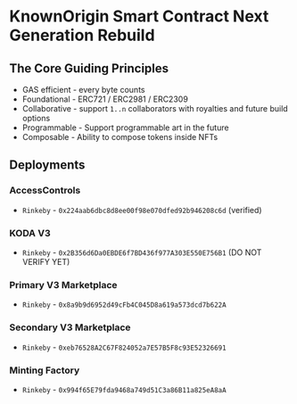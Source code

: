 # KnownOrigin Smart Contract Next Generation Rebuild

## The Core Guiding Principles

* GAS efficient - every byte counts
* Foundational - ERC721 / ERC2981 / ERC2309
* Collaborative - support `1..n` collaborators with royalties and future build options 
* Programmable - Support programmable art in the future
* Composable - Ability to compose tokens inside NFTs 

## Deployments

### AccessControls

* `Rinkeby` - `0x224aab6dbc8d8ee00f98e070dfed92b946208c6d` (verified)

### KODA V3

* `Rinkeby` - `0x2B356d6Da0EBDE6f7BD436f977A303E550E756B1` (DO NOT VERIFY YET)

### Primary V3 Marketplace

* `Rinkeby` - `0x8a9b9d6952d49cFb4C045D8a619a573dcd7b622A`

### Secondary V3 Marketplace

* `Rinkeby` - `0xeb76528A2C67F824052a7E57B5F8c93E52326691`

### Minting Factory

* `Rinkeby` - `0x994f65E79fda9468a749d51C3a86B11a825eA8aA`
